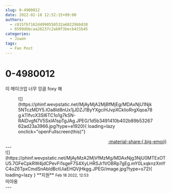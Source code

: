 ```yaml
---
slug: 0-4980012
date: 2022-02-18 12:52:15+09:00
authors:
  - c015fbf162d4990550532a68229bb038
  - 6599dbbcaa26237c2ab0f3becb421b45
categories:
  - Jiwon
tags:
  - Fan Post
---
```


# 0-4980012

<div class="post-container" markdown="1">
<div class="content-container md-sidebar__scrollwrap" markdown="1">

이 메이크업 너무 앙큼 foxy 해
<figure markdown="1">
![](https://phinf.wevpstatic.net/MjAyMjA2MjBfMjEg/MDAxNjU1Njk5NTczMDY5.IOa8Id8nUx1jJDZJ1ByYXgciHJvpXCkIioRrgXqoa78g.kTlfvcX3Sl6TC1o1g7kSN-RAlDvgN7V5SxIA1spTgJAg.JPEG/1d5b3491410b402b89b5326762ad23a3966.jpg?type=e1920){ loading=lazy onclick="openFullscreen(this)"}
</figure>


</div>
</div>

<div style="text-align: right;" markdown="1">
<a href="https://weverse.io/fromis9/fanpost/0-4980012" style="text-align: right;">:material-share:{.big-emoji}</a>
</div>
---

<div class="comments-container md-sidebar__scrollwrap" markdown="1">
<div class="comment" markdown="1">
<div class='id-container' markdown="1">
![](https://phinf.wevpstatic.net/MjAyMzA2MjVfMzMg/MDAxNjg3NjU0MTExOTU5.7GFeCpkRW4jdCPevFi1sgeF7S4XyLHRSJr1VOBRp7gEg.mY0LxqknzXmYC4oZ6TpxCmdSnAbldBctUiaEHQVjHkgg.JPEG/image.jpg?type=s72){ loading=lazy }
**<span class="artist">지원</span>** <small>Feb 18 2022, 12:53</small><br>
</div>
<div class='comment-body' markdown="1">
미야옹
</div>
</div>
</div>
---
